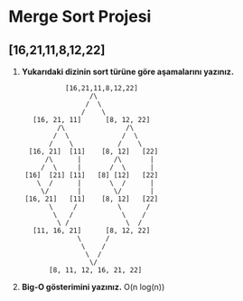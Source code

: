 # Merge Sort Projesi

## [16,21,11,8,12,22]

1. **Yukarıdaki dizinin sort türüne göre aşamalarını yazınız.**

```
              [16,21,11,8,12,22]
                    /\
                   /  \
                  /    \
      [16, 21, 11]      [8, 12, 22]
            /\               /\
           /  \             /  \
          /    \           /    \
     [16, 21]  [11]    [8, 12]   [22]
         /\      |        /\       |
        /  \     |       /  \      |
    [16]  [21] [11]   [8] [12]   [22]
       \  /      |       \  /      |
        \/       |        \/       |
    [16, 21]   [11]    [8, 12]   [22]
          \     /          \      /
           \   /            \    /
            \ /              \  /
      [11, 16, 21]      [8, 12, 22]
                 \      /
                  \    /
                   \  /
                    \/
          [8, 11, 12, 16, 21, 22]
```

2. **Big-O gösterimini yazınız.**
   O(n log(n))
